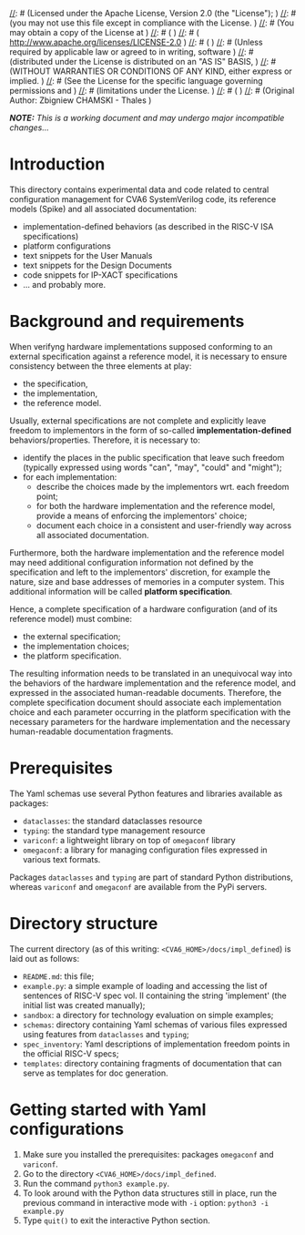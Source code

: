 
[//]: # (Copyright 2024 Thales DIS France SAS                                     )
[//]: # (                                                                         )
[//]: # (Licensed under the Apache License, Version 2.0 (the "License");          )
[//]: # (you may not use this file except in compliance with the License.         )
[//]: # (You may obtain a copy of the License at                                  )
[//]: # (                                                                         )
[//]: # (    http://www.apache.org/licenses/LICENSE-2.0                           )
[//]: # (                                                                         )
[//]: # (Unless required by applicable law or agreed to in writing, software      )
[//]: # (distributed under the License is distributed on an "AS IS" BASIS,        )
[//]: # (WITHOUT WARRANTIES OR CONDITIONS OF ANY KIND, either express or implied. )
[//]: # (See the License for the specific language governing permissions and      )
[//]: # (limitations under the License.                                           )
[//]: # (                                                                         )
[//]: # (Original Author: Zbigniew CHAMSKI - Thales                               )

***NOTE:** This is a working document and may undergo major incompatible changes...*

# Introduction

This directory contains experimental data and code related to central configuration management for CVA6 SystemVerilog code, its reference models (Spike) and all associated documentation:

- implementation-defined behaviors (as described in the RISC-V ISA specifications)
- platform configurations
- text snippets for the User Manuals
- text snippets for the Design Documents
- code snippets for IP-XACT specifications
- ... and probably more.

# Background and requirements

When verifyng hardware implementations supposed conforming to an external specification against a reference model, it is necessary to ensure consistency between the three elements at play:

- the specification,
- the implementation,
- the reference model.

Usually, external specifications are not complete and explicitly leave freedom to implementors in the form of so-called **implementation-defined** behaviors/properties.  Therefore, it is necessary to:

- identify the places in the public specification that leave such freedom (typically expressed using words "can", "may", "could" and "might");
- for each implementation:
  - describe the choices made by the implementors wrt. each freedom point;
  - for both the hardware implementation and the reference model, provide a means of enforcing the implementors' choice;
  - document each choice in a consistent and user-friendly way across all associated documentation.

Furthermore, both the hardware implementation and the reference model may need additional configuration information not defined by the specification and left to the implementors' discretion, for example the nature, size and base addresses of memories in a computer system.  This additional information will be called **platform specification**.

Hence, a complete specification of a hardware configuration (and of its reference model) must combine:

- the external specification;
- the implementation choices;
- the platform specification.

The resulting information needs to be translated in an unequivocal way into the behaviors of the hardware implementation and the reference model, and expressed in the associated human-readable documents.  Therefore, the complete specification document should associate each implementation choice and each parameter occurring in the platform specification with the necessary parameters for the hardware implementation and the necessary human-readable documentation fragments. 

# Prerequisites

The Yaml schemas use several Python features and libraries available as packages:

- `dataclasses`: the standard dataclasses resource
- `typing`: the standard type management resource
- `variconf`: a lightweight library on top of `omegaconf` library
- `omegaconf`: a library for managing configuration files expressed in various text formats.

Packages `dataclasses` and `typing` are part of standard Python distributions, whereas `variconf` and `omegaconf` are available from the PyPi servers.

# Directory structure

The current directory (as of this writing: `<CVA6_HOME>/docs/impl_defined`) is laid out as follows:

- `README.md`: this file;
- `example.py`: a simple example of loading and accessing the list of sentences of RISC-V spec vol. II containing the string 'implement' (the initial list was created manually);
- `sandbox`: a directory for technology evaluation on simple examples;
- `schemas`: directory containing Yaml schemas of various files expressed using features from `dataclasses` and `typing`;
- `spec_inventory`: Yaml descriptions of implementation freedom points in the official RISC-V specs;
- `templates`: directory containing fragments of documentation that can serve as templates for doc generation.

# Getting started with Yaml configurations

1. Make sure you installed the prerequisites: packages `omegaconf` and `variconf`.
1. Go to the directory `<CVA6_HOME>/docs/impl_defined`.
1. Run the command `python3 example.py`.
1. To look around with the Python data structures still in place, run the previous command in interactive mode with `-i` option: `python3 -i example.py`
1. Type `quit()` to exit the interactive Python section.

